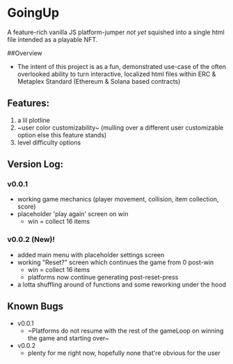 # GoingUp
 A feature-rich vanilla JS platform-jumper *not yet* squished into a single html file intended as a playable NFT.

##Overview
- The intent of this project is as a fun, demonstrated use-case of the often overlooked ability to turn interactive, localized html files within ERC & Metaplex Standard (Ethereum & Solana based contracts)

## Features:
1. a lil plotline
2. ~user color customizability~ (mulling over a different user customizable option else this feature stands)
3. level difficulty options

## Version Log:

### v0.0.1
- working game mechanics (player movement, collision, item collection, score)
- placeholder 'play again' screen on win
	- win = collect 16 items
### v0.0.2 (New)!
- added main menu with placeholder settings screen
- working "Reset?" screen which continues the game from 0 post-win
	- win = collect 16 items
 	- platforms now continue generating post-reset-press
- a lotta shuffling around of functions and some reworking under the hood

## Known Bugs
- v0.0.1
	- ~Platforms do not resume with the rest of the gameLoop 
	on winning the game and starting over~
- v0.0.2
	- plenty for me right now, hopefully none that're obvious for the user
